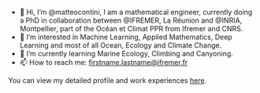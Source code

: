 - 👋 Hi, I’m @matteocontini, I am a mathematical engineer, currently doing a PhD in collaboration between @IFREMER, La Réunion and @INRIA, Montpellier, part of the Océan et Climat PPR from Ifremer and CNRS.
- 👀 I’m interested in Machine Learning, Applied Mathematics, Deep Learning and most of all Ocean, Ecology and Climate Change.
- 🌱 I’m currently learning Marine Ecology, Climbing and Canyoning.
- 📫 How to reach me: firstname.lastname@ifremer.fr
  
You can view my detailed profile and work experiences [here](https://lombardata.github.io/Matteo-Contini/).
